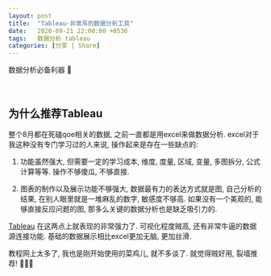 ```yaml
---
layout: post
title:  "Tableau-非常吊的数据分析工具"
date:   2020-09-21 22:00:00 +0530
tags:   数据分析 tableau
categories: [分享 | Share]
---
```

数据分析必备利器 :star2:

&nbsp;
## <a name="t1">为什么推荐Tableau</a> 

整个8月都在死磕qoe相关的数据, 之前一直都是用excel来做数据分析. excel对于我这种没有专门学习过的人来说, 操作起来是存在一些缺点的:

1. 功能虽然强大, 但需要一定的学习成本, 维度, 度量, 区域, 变量, 多图拆分, 公式计算等等. 操作不够傻瓜, 不够直接. 

2. 图表的制作以及展示功能不够强大, 数据最有力的表达方式就是图, 自己分析的结果, 在别人眼里就是一堆麻乱的数字, 敏感度不够高. 如果没有一个美观的, 能够直接反应问题的图, 那多么关键的数据分析也是缺乏吸引力的.

[Tableau](https://www.tableau.com/zh-cn) 在这两点上就表现的非常强力了. 可视化程度贼高, 还有非常牛逼的数据源连接功能.  基础的数据展示相比excel更加无脑, 更加丝滑. 

教程网上太多了, 我也是刚开始使用的菜鸡儿, 就不多谈了. 就觉得贼好用, 裂墙推荐! :star2::star2::star2:


